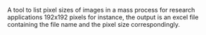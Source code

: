 A tool to list pixel sizes of images in a mass process for research applications 
192x192 pixels for instance, the output is an excel file containing the file name and the pixel size correspondingly.
